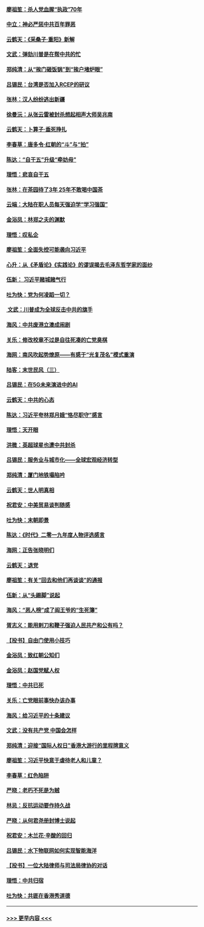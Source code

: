#### [廖祖笙：杀人党血腥“执政”70年](../pages/nsc993/n11745144.md?t=12262322) 
#### [中立：神必严惩中共百年罪恶](../pages/nsc993/n11744970.md?t=12262322) 
#### [云鹤天：《采桑子‧重阳》新解](../pages/nsc993/n11744948.md?t=12262322) 
#### [文武：弹劾川普是在帮中共的忙](../pages/nsc993/n11744758.md?t=12262322) 
#### [郑纯清：从“挨门砸饭锅”到“挨户堵炉眼”](../pages/nsc993/n11744745.md?t=12262322) 
#### [吕锡民：台湾是否加入RCEP的研议](../pages/nsc993/n11744701.md?t=12262322) 
#### [张林：汉人纷纷逃出新疆](../pages/nsc993/n11743530.md?t=12262322) 
#### [徐曼沅：从张云雷被封杀想起相声大师吴兆南](../pages/nsc993/n11741816.md?t=12262322) 
#### [云鹤天：卜算子‧垂死挣扎](../pages/nsc993/n11739956.md?t=12262322) 
#### [李春草：唐多令‧红朝的“斗”与“拍”](../pages/nsc993/n11739830.md?t=12262322) 
#### [陈达：“自干五”升级“牵妨母”](../pages/nsc993/n11739724.md?t=12262322) 
#### [理悟：悲哀自干五](../pages/nsc993/n11739547.md?t=12262322) 
#### [张林：在茶园待了3年 25年不敢喝中国茶](../pages/nsc993/n11739240.md?t=12262322) 
#### [云端：大陆在职人员每天强迫学“学习强国”](../pages/nsc993/n11738735.md?t=12262322) 
#### [金浴凤：林郑之夫的渊默](../pages/nsc993/n11737735.md?t=12262322) 
#### [理悟：叹私企](../pages/nsc993/n11737715.md?t=12262322) 
#### [廖祖笙：全面失控可能袭向习近平](../pages/nsc993/n11737704.md?t=12262322) 
#### [心升：从《矛盾论》《实践论》的谬误揭去毛泽东哲学家的面纱](../pages/nsc993/n11736962.md?t=12262322) 
#### [伍新： 习近平赌城赌气行](../pages/nsc993/n11736929.md?t=12262322) 
#### [吐为快：党为何凌蹈一切？](../pages/nsc993/n11736915.md?t=12262322) 
#### [ 文武：川普成为全球反击中共的旗手](../pages/nsc993/n11736882.md?t=12262322) 
#### [海风：中共废港立澳成闹剧](../pages/nsc993/n11735857.md?t=12262322) 
#### [关乐：修改校章不过是自往死凑的亡党臭棋](../pages/nsc993/n11735097.md?t=12262322) 
#### [海网：南风吹起势燎原——有感于“光复茂名”模式重演](../pages/nsc993/n11732308.md?t=12262322) 
#### [陆客：末世民风（三）](../pages/nsc993/n11732211.md?t=12262322) 
#### [吕锡民：在5G未来演进中的AI](../pages/nsc993/n11730010.md?t=12262322) 
#### [云鹤天：中共的心态](../pages/nsc993/n11729906.md?t=12262322) 
#### [陈达：习近平夸林郑月娥“恪尽职守”感言](../pages/nsc993/n11729881.md?t=12262322) 
#### [理悟：天开眼](../pages/nsc993/n11729699.md?t=12262322) 
#### [洪微：英超球星也遭中共封杀](../pages/nsc993/n11727243.md?t=12262322) 
#### [吕锡民：服务业与城市化——全球宏观经济转型](../pages/nsc993/n11725845.md?t=12262322) 
#### [郑纯清：厦门地铁塌陷吟](../pages/nsc993/n11725813.md?t=12262322) 
#### [云鹤天：世人明真相](../pages/nsc993/n11725621.md?t=12262322) 
#### [祝君安：中美贸易谈判随感](../pages/nsc993/n11725609.md?t=12262322) 
#### [吐为快：末朝即景](../pages/nsc993/n11723365.md?t=12262322) 
#### [陈达：《时代》二零一九年度人物评选感言](../pages/nsc993/n11723337.md?t=12262322) 
#### [海网：正告张晓明们](../pages/nsc993/n11723228.md?t=12262322) 
#### [云鹤天：退党](../pages/nsc993/n11723056.md?t=12262322) 
#### [廖祖笙：有关“回去和他们再谈谈”的通报](../pages/nsc993/n11722442.md?t=12262322) 
#### [伍新：从“头踢脚”说起](../pages/nsc993/n11722429.md?t=12262322) 
#### [海风：“恶人榜”成了阎王爷的“生死簿”](../pages/nsc993/n11722272.md?t=12262322) 
#### [胥志义：能用剌刀和鞭子强迫人民共产和公有吗？](../pages/nsc993/n11720569.md?t=12262322) 
#### [【投书】自由门使用小技巧](../pages/nsc993/n11720180.md?t=12262322) 
#### [金浴凤：致红朝公知们](../pages/nsc993/n11720563.md?t=12262322) 
#### [金浴凤：赵国党赋人权](../pages/nsc993/n11720533.md?t=12262322) 
#### [理悟：中共已死](../pages/nsc993/n11720233.md?t=12262322) 
#### [关乐：亡党眼前事快办该办事](../pages/nsc993/n11719160.md?t=12262322) 
#### [海风：给习近平的十条建议](../pages/nsc993/n11717616.md?t=12262322) 
#### [文武：没有共产党 中国会怎样](../pages/nsc993/n11717584.md?t=12262322) 
#### [郑纯清：迎接“国际人权日”香港大游行的里程牌意义](../pages/nsc993/n11717417.md?t=12262322) 
#### [廖祖笙：习近平快意于虐待老人和儿童？](../pages/nsc993/n11715313.md?t=12262322) 
#### [李春草：红色陷阱](../pages/nsc993/n11715029.md?t=12262322) 
#### [严晓：老朽不死是为贼](../pages/nsc993/n11712910.md?t=12262322) 
#### [林忌：反抗运动要作持久战](../pages/nsc993/n11712623.md?t=12262322) 
#### [严晓：从何君尧册封博士说起](../pages/nsc993/n11712465.md?t=12262322) 
#### [祝君安：木兰花·辛酸的回归](../pages/nsc993/n11712381.md?t=12262322) 
#### [吕锡民：水下物联网如何实现智能海洋](../pages/nsc993/n11711158.md?t=12262322) 
#### [【投书】一位大陆律师与司法局律协的对话](../pages/nsc993/n11709675.md?t=12262322) 
#### [理悟：中共归宿](../pages/nsc993/n11710059.md?t=12262322) 
#### [吐为快：共匪在香港秀道德](../pages/nsc993/n11709979.md?t=12262322) 

----
#### [ >>> 更早内容 <<< ](../indexes/nsc993-earlier.md)
